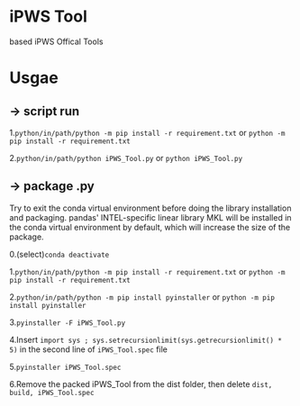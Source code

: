 # iPWS Tool
based iPWS Offical Tools

# Usgae
## -> script  run
1.```python/in/path/python -m pip install -r requirement.txt```
 or
 ```python -m pip install -r requirement.txt```
 
2.```python/in/path/python iPWS_Tool.py```
 or
 ```python iPWS_Tool.py```

## -> package  .py
Try to exit the conda virtual environment before doing the library installation and packaging. pandas' INTEL-specific linear library MKL will be installed in the conda virtual environment by default, which will increase the size of the package.

0.(select)```conda deactivate```

1.```python/in/path/python -m pip install -r requirement.txt```
or
 ```python -m pip install -r requirement.txt```
 
2.```python/in/path/python -m pip install pyinstaller```
or
 ```python -m pip install pyinstaller```
 
 3.```pyinstaller -F iPWS_Tool.py```
 
 4.Insert ```import sys ; sys.setrecursionlimit(sys.getrecursionlimit() * 5)``` in the second line of ```iPWS_Tool.spec``` file
 
 5.```pyinstaller iPWS_Tool.spec```

 6.Remove the packed iPWS_Tool from the dist folder, then delete ```dist, build, iPWS_Tool.spec```

